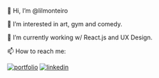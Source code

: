 👋 Hi, I’m @lilmonteiro

👀 I’m interested in art, gym and comedy.

🌱 I’m currently working w/ React.js and UX Design.

📫 How to reach me: 
  
[![portfolio](https://img.shields.io/badge/my_portfolio-000?style=for-the-badge&logo=ko-fi&logoColor=white)](https://www.behance.net/lilmonteiro )
[![linkedin](https://img.shields.io/badge/linkedin-0A66C2?style=for-the-badge&logo=linkedin&logoColor=white)](https://www.linkedin.com/in/liandramonteiro/ )


<!---
lilmonteiro/lilmonteiro is a ✨ special ✨ repository because its `README.md` (this file) appears on your GitHub profile.
You can click the Preview link to take a look at your changes.
--->
